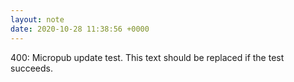 ```yaml
---
layout: note
date: 2020-10-28 11:38:56 +0000
---
```


400: Micropub update test. This text should be replaced if the test succeeds.
